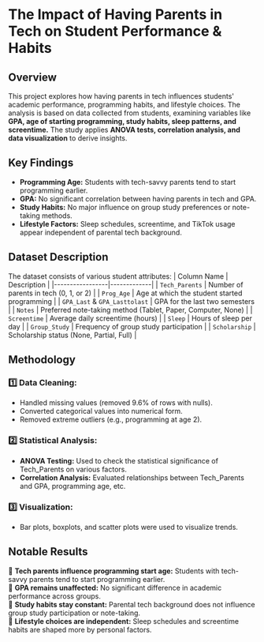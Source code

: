 # The Impact of Having Parents in Tech on Student Performance & Habits

## Overview
This project explores how having parents in tech influences students' academic performance, programming habits, and lifestyle choices. The analysis is based on data collected from students, examining variables like **GPA, age of starting programming, study habits, sleep patterns, and screentime.** The study applies **ANOVA tests, correlation analysis, and data visualization** to derive insights.

## Key Findings
- **Programming Age:** Students with tech-savvy parents tend to start programming earlier.
- **GPA:** No significant correlation between having parents in tech and GPA.
- **Study Habits:** No major influence on group study preferences or note-taking methods.
- **Lifestyle Factors:** Sleep schedules, screentime, and TikTok usage appear independent of parental tech background.

## Dataset Description
The dataset consists of various student attributes:
| Column Name      | Description |
|-----------------|-------------|
| `Tech_Parents`  | Number of parents in tech (0, 1, or 2) |
| `Prog_Age`      | Age at which the student started programming |
| `GPA_Last` & `GPA_Lasttolast` | GPA for the last two semesters |
| `Notes`         | Preferred note-taking method (Tablet, Paper, Computer, None) |
| `Screentime`    | Average daily screentime (hours) |
| `Sleep`         | Hours of sleep per day |
| `Group_Study`   | Frequency of group study participation |
| `Scholarship`   | Scholarship status (None, Partial, Full) |

## Methodology
### 1️⃣ Data Cleaning:
- Handled missing values (removed 9.6% of rows with nulls).
- Converted categorical values into numerical form.
- Removed extreme outliers (e.g., programming at age 2).

### 2️⃣ Statistical Analysis:
- **ANOVA Testing:** Used to check the statistical significance of Tech_Parents on various factors.
- **Correlation Analysis:** Evaluated relationships between Tech_Parents and GPA, programming age, etc.

### 3️⃣ Visualization:
- Bar plots, boxplots, and scatter plots were used to visualize trends.

## Notable Results
📌 **Tech parents influence programming start age:** Students with tech-savvy parents tend to start programming earlier.  
📌 **GPA remains unaffected:** No significant difference in academic performance across groups.  
📌 **Study habits stay constant:** Parental tech background does not influence group study participation or note-taking.  
📌 **Lifestyle choices are independent:** Sleep schedules and screentime habits are shaped more by personal factors.

